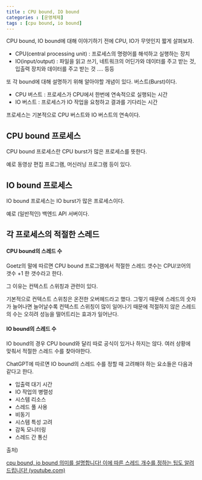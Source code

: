 ```yaml
---
title : CPU bound, IO bound
categories : [운영체제]
tags : [cpu bound, io bound]
---
```


CPU bound, IO bound에 대해 이야기하기 전에 CPU, IO가 무엇인지 짧게 살펴보자.

- CPU(central processing unit) : 프로세스의 명령어를 해석하고 실행하는 장치
- IO(input/output) : 파일을 읽고 쓰기, 네트워크의 어딘가와 데이터를 주고 받는 것, 입출력 장치와 데이터를 주고 받는 것 .... 등등

또 각 bound에 대해 설명하기 위해 알아야할 개념이 있다. 버스트(Burst)이다.

- CPU 버스트 : 프로세스가 CPU에서 한번에 연속적으로 실행되는 시간
- IO 버스트 : 프로세스가 IO 작업을 요청하고 결과를 기다리는 시간

프로세스는 기본적으로 CPU 버스트와 IO 버스트의 연속이다.

## CPU bound 프로세스

CPU bound 프로세스란 CPU burst가 많은 프로세스를 뜻한다.

예로 동영상 편집 프로그램, 머신러닝 프로그램 등이 있다.

## IO bound 프로세스

IO bound 프로세스는 IO burst가 많은 프로세스이다.

예로 (일반적인) 백엔드 API 서버이다.



## 각 프로세스의 적절한 스레드

#### CPU bound의 스레드 수

Goetz의 말에 따르면 CPU bound 프로그램에서 적절한 스레드 갯수는 CPU/코어의 갯수 +1 한 갯수라고 한다. 

그 이유는 컨텍스트 스위칭과 관련이 있다.

기본적으로 컨텍스트 스위칭은 온전한 오버헤드라고 했다. 그렇기 때문에 스레드의 숫자가 늘어나면 늘어날수록 컨텍스트 스위칭이 많이 일어나기 때문에 적절하지 않은 스레드의 수는 오히려 성능을 떨어트리는 효과가 일어난다. 

#### IO bound의 스레드 수

IO bound의 경우 CPU bound와 달리 따로 공식이 있거나 하지는 않다. 여러 상황에 맞춰서 적절한 스레드 수를 찾아야한다.

ChatGPT에 따르면 IO bound의 스레드 수를 정할 때 고려해야 하는 요소들은 다음과 같다고 한다.

- 입출력 대기 시간
- IO 작업의 병렬성
- 시스템 리소스
- 스레드 풀 사용
- 비동기
- 시스템 특성 고려
- 감독 모니터링
- 스레드 간 통신



출처)

[cpu bound, io bound 의미를 설명합니다! 이에 따른 스레드 개수를 정하는 팁도 알려드립니다! (youtube.com)](https://www.youtube.com/watch?v=qnVKEwjG_gM&list=PLcXyemr8ZeoQOtSUjwaer0VMJSMfa-9G-&index=3&ab_channel=쉬운코드)